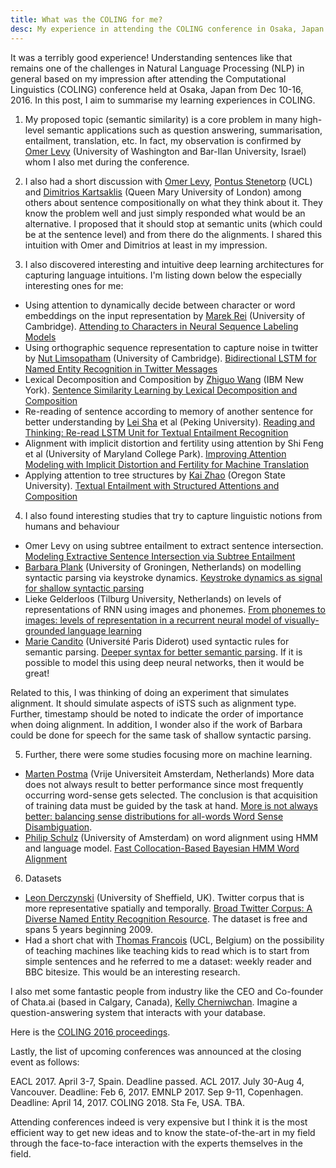 ```yaml
---
title: What was the COLING for me?
desc: My experience in attending the COLING conference in Osaka, Japan.
---
```


It was a terribly good experience! Understanding sentences like that remains one of the challenges in Natural Language Processing (NLP) in general based on my impression after attending the Computational Linguistics (COLING) conference held at Osaka, Japan from Dec 10-16, 2016. In this post, I aim to summarise my learning experiences in COLING.

1. My proposed topic (semantic similarity) is a core problem in many high-level semantic applications such as question answering, summarisation, entailment, translation, etc. In fact, my observation is confirmed by [Omer Levy](https://levyomer.wordpress.com/bio/) (University of Washington and Bar-Ilan University, Israel) whom I also met during the conference. 

2. I also had a short discussion with  [Omer Levy](https://levyomer.wordpress.com/bio/), [Pontus Stenetorp](http://pontus.stenetorp.se/) (UCL) and [Dimitrios Kartsaklis](http://www.eecs.qmul.ac.uk/people/view/45712/dimitrios-kartsaklis) (Queen Mary University of London) among others about sentence compositionally on what they think about it. They know the problem well and just simply responded what would be an alternative. I proposed that it should stop at semantic units (which could be at the sentence level) and from there do the alignments. I shared this intuition with Omer and Dimitrios at least in my impression. 

3. I also discovered interesting and intuitive deep learning architectures for capturing language intuitions. I'm listing down below the especially interesting ones for me:

- Using attention to dynamically decide between character or word embeddings on the input representation by [Marek Rei](http://www.marekrei.com/) (University of Cambridge). [Attending to Characters in Neural Sequence Labeling Models](https://arxiv.org/abs/1611.04361)
- Using orthographic sequence representation to capture noise in twitter by [Nut Limsopatham](http://www.dcs.gla.ac.uk/~nutli/) (University of Cambridge). [Bidirectional LSTM for Named Entity Recognition in Twitter Messages](http://noisy-text.github.io/2016/pdf/WNUT20.pdf)
- Lexical Decomposition and Composition by [Zhiguo Wang](http://researcher.watson.ibm.com/researcher/view.php?person=us-zhigwang) (IBM New York). [Sentence Similarity Learning by Lexical Decomposition and Composition](https://arxiv.org/abs/1602.07019)
- Re-reading of sentence according to memory of another sentence for better understanding by [Lei Sha](http://shalei120.github.io/) et al (Peking University). [Reading and Thinking: Re-read LSTM Unit for Textual Entailment Recognition](http://www.aclweb.org/anthology/C/C16/C16-1270.pdf)
- Alignment with implicit distortion and fertility using attention by Shi Feng et al (University of Maryland College Park). [Improving Attention Modeling with Implicit Distortion and Fertility for Machine Translation](http://www.aclweb.org/anthology/C/C16/C16-1290.pdf)
- Applying attention to tree structures by [Kai Zhao](http://kaizhao.me/) (Oregon State University). [Textual Entailment with Structured Attentions and Composition](http://kaizhao.me/files/structured-attention.pdf)

4. I also found interesting studies that try to capture linguistic notions from humans and behaviour

- Omer Levy on using subtree entailment to extract sentence intersection. [Modeling Extractive Sentence Intersection via Subtree Entailment](https://levyomer.files.wordpress.com/2016/12/modeling-extractive-sentence-intersection-via-subtree-entailment-coling-2016.pdf)
- [Barbara Plank](http://www.let.rug.nl/~bplank/) (University of Groningen, Netherlands) on modelling syntactic parsing via keystroke dynamics. [Keystroke dynamics as signal for shallow syntactic parsing](https://arxiv.org/abs/1610.03321)
- Lieke Gelderloos (Tilburg University, Netherlands) on levels of representations of RNN using images and phonemes. [From phonemes to images: levels of representation in a recurrent neural model of visually-grounded language learning](https://arxiv.org/abs/1610.03342)
- [Marie Candito](http://www.linguist.univ-paris-diderot.fr/~mcandito/) (Université Paris Diderot) used syntactic rules for semantic parsing. [Deeper syntax for better semantic parsing](https://hal.archives-ouvertes.fr/hal-01391678/document). If it is possible to model this using deep neural networks, then it would be great! 

Related to this, I was thinking of doing an experiment that simulates alignment. It should simulate aspects of iSTS such as alignment type. Further, timestamp should be noted to indicate the order of importance when doing alignment. 
In addition, I wonder also if the work of Barbara could be done for speech for the same task of shallow syntactic parsing.

5. Further, there were some studies focusing more on machine learning.

- [Marten Postma](https://martenpostma.com/) (Vrije Universiteit Amsterdam, Netherlands) More data does not always result to better performance since most frequently occurring word-sense gets selected. The conclusion is that acquisition of training data must be guided by the task at hand. [More is not always better: balancing sense distributions for all-words Word Sense Disambiguation](http://www.aclweb.org/anthology/C/C16/C16-1330.pdf).
- [Philip Schulz](http://www.uva.nl/over-de-uva/organisatie/medewerkers/content/s/c/p.schulz/p.schulz.html) (University of Amsterdam) on word alignment using HMM and language model. [Fast Collocation-Based Bayesian HMM Word Alignment](http://wilkeraziz.github.io/papers/coling2016.pdf)

6. Datasets

- [Leon Derczynski](http://www.derczynski.com/sheffield/) (University of Sheffield, UK). Twitter corpus that is more representative spatially and temporally. [Broad Twitter Corpus: A Diverse Named Entity Recognition Resource](http://www.derczynski.com/sheffield/papers/btc.pdf). The dataset is free and spans 5 years beginning 2009.
- Had a short chat with [Thomas Francois](http://cental.fltr.ucl.ac.be/team/tfrancois/) (UCL, Belgium) on the possibility of teaching machines like teaching kids to read which is to start from simple sentences and he referred to me a dataset: weekly reader and BBC bitesize. This would be an interesting research.

I also met some fantastic people from industry like the CEO and Co-founder of Chata.ai (based in Calgary, Canada), [Kelly Cherniwchan](https://www.linkedin.com/in/kelly-cherniwchan-2969426/). Imagine a question-answering system that interacts with your database.

Here is the [COLING 2016 proceedings](http://coling2016.anlp.jp/doc/main.pdf).

Lastly, the list of upcoming conferences was announced at the closing event as follows:

EACL 2017. April 3-7, Spain. Deadline passed.
ACL 2017. July 30-Aug 4, Vancouver. Deadline: Feb 6, 2017.
EMNLP 2017. Sep 9-11, Copenhagen. Deadline: April 14, 2017.
COLING 2018. Sta Fe, USA. TBA.

Attending conferences indeed is very expensive but I think it is the most efficient way to get new ideas and to know the state-of-the-art in my field through the face-to-face interaction with the experts themselves in the field.




